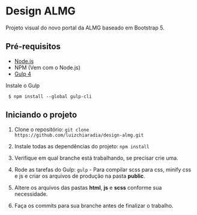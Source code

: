 # Design ALMG
Projeto visual do novo portal da ALMG baseado em Bootstrap 5.

## Pré-requisitos
- [Node.js](https://nodejs.org/en/download/ "Node Js")
-  NPM (Vem com o Node.js)
- [Gulp 4](https://gulpjs.com/ "Gulp")

Instale o Gulp

     $ npm install --global gulp-cli
     

## Iniciando o projeto

1. Clone o repositório:
`git clone https://github.com/luizchiaradia/design-almg.git`
    
2. Instale todas as dependências do projeto:
   `npm install`
   
3. Verifique em qual branche está trabalhando, se precisar crie uma.

4. Rode as tarefas do Gulp:
   `gulp`      - Para compilar scss para css, minify css e js e criar os arquivos de produção na pasta **public**.

5. Altere os arquivos das pastas **html**, **js** e **scss** conforme sua necessidade.

6. Faça os commits para sua branche antes de finalizar o trabalho.
